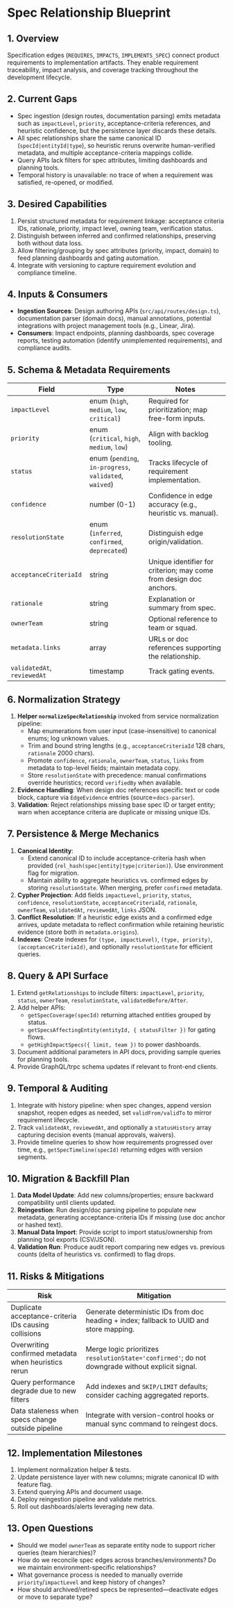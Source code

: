 # Spec Relationship Blueprint

## 1. Overview
Specification edges (`REQUIRES`, `IMPACTS`, `IMPLEMENTS_SPEC`) connect product requirements to implementation artifacts. They enable requirement traceability, impact analysis, and coverage tracking throughout the development lifecycle.

## 2. Current Gaps
- Spec ingestion (design routes, documentation parsing) emits metadata such as `impactLevel`, `priority`, acceptance-criteria references, and heuristic confidence, but the persistence layer discards these details.
- All spec relationships share the same canonical ID (`specId|entityId|type`), so heuristic reruns overwrite human-verified metadata, and multiple acceptance-criteria mappings collide.
- Query APIs lack filters for spec attributes, limiting dashboards and planning tools.
- Temporal history is unavailable: no trace of when a requirement was satisfied, re-opened, or modified.

## 3. Desired Capabilities
1. Persist structured metadata for requirement linkage: acceptance criteria IDs, rationale, priority, impact level, owning team, verification status.
2. Distinguish between inferred and confirmed relationships, preserving both without data loss.
3. Allow filtering/grouping by spec attributes (priority, impact, domain) to feed planning dashboards and gating automation.
4. Integrate with versioning to capture requirement evolution and compliance timeline.

## 4. Inputs & Consumers
- **Ingestion Sources**: Design authoring APIs (`src/api/routes/design.ts`), documentation parser (domain docs), manual annotations, potential integrations with project management tools (e.g., Linear, Jira).
- **Consumers**: Impact endpoints, planning dashboards, spec coverage reports, testing automation (identify unimplemented requirements), and compliance audits.

## 5. Schema & Metadata Requirements
| Field | Type | Notes |
| --- | --- | --- |
| `impactLevel` | enum (`high`, `medium`, `low`, `critical`) | Required for prioritization; map free-form inputs.
| `priority` | enum (`critical`, `high`, `medium`, `low`) | Align with backlog tooling.
| `status` | enum (`pending`, `in-progress`, `validated`, `waived`) | Tracks lifecycle of requirement implementation.
| `confidence` | number (0-1) | Confidence in edge accuracy (e.g., heuristic vs. manual).
| `resolutionState` | enum (`inferred`, `confirmed`, `deprecated`) | Distinguish edge origin/validation.
| `acceptanceCriteriaId` | string | Unique identifier for criterion; may come from design doc anchors.
| `rationale` | string | Explanation or summary from spec.
| `ownerTeam` | string | Optional reference to team or squad.
| `metadata.links` | array | URLs or doc references supporting the relationship.
| `validatedAt`, `reviewedAt` | timestamp | Track gating events.

## 6. Normalization Strategy
1. **Helper `normalizeSpecRelationship`** invoked from service normalization pipeline:
   - Map enumerations from user input (case-insensitive) to canonical enums; log unknown values.
   - Trim and bound string lengths (e.g., `acceptanceCriteriaId` 128 chars, `rationale` 2000 chars).
   - Promote `confidence`, `rationale`, `ownerTeam`, `status`, `links` from metadata to top-level fields; maintain metadata copy.
   - Store `resolutionState` with precedence: manual confirmations override heuristics; record `verifiedBy` when available.
2. **Evidence Handling**: When design doc references specific text or code block, capture via `EdgeEvidence` entries (source=`docs-parser`).
3. **Validation**: Reject relationships missing base spec ID or target entity; warn when acceptance criteria are duplicate or missing unique IDs.

## 7. Persistence & Merge Mechanics
1. **Canonical Identity**:
   - Extend canonical ID to include acceptance-criteria hash when provided (`rel_hash(spec|entity|type|criterion)`). Use environment flag for migration.
   - Maintain ability to aggregate heuristics vs. confirmed edges by storing `resolutionState`. When merging, prefer `confirmed` metadata.
2. **Cypher Projection**: Add fields `impactLevel`, `priority`, `status`, `confidence`, `resolutionState`, `acceptanceCriteriaId`, `rationale`, `ownerTeam`, `validatedAt`, `reviewedAt`, `links` JSON.
3. **Conflict Resolution**: If a heuristic edge exists and a confirmed edge arrives, update metadata to reflect confirmation while retaining heuristic evidence (store both in `metadata.origins`).
4. **Indexes**: Create indexes for `(type, impactLevel)`, `(type, priority)`, `(acceptanceCriteriaId)`, and optionally `resolutionState` for efficient queries.

## 8. Query & API Surface
1. Extend `getRelationships` to include filters: `impactLevel`, `priority`, `status`, `ownerTeam`, `resolutionState`, `validatedBefore/After`.
2. Add helper APIs:
   - `getSpecCoverage(specId)` returning attached entities grouped by status.
   - `getSpecsAffectingEntity(entityId, { statusFilter })` for gating flows.
   - `getHighImpactSpecs({ limit, team })` to power dashboards.
3. Document additional parameters in API docs, providing sample queries for planning tools.
4. Provide GraphQL/trpc schema updates if relevant to front-end clients.

## 9. Temporal & Auditing
1. Integrate with history pipeline: when spec changes, append version snapshot, reopen edges as needed, set `validFrom/validTo` to mirror requirement lifecycle.
2. Track `validatedAt`, `reviewedAt`, and optionally a `statusHistory` array capturing decision events (manual approvals, waivers).
3. Provide timeline queries to show how requirements progressed over time, e.g., `getSpecTimeline(specId)` returning edges with version segments.

## 10. Migration & Backfill Plan
1. **Data Model Update**: Add new columns/properties; ensure backward compatibility until clients updated.
2. **Reingestion**: Run design/doc parsing pipeline to populate new metadata, generating acceptance-criteria IDs if missing (use doc anchor or hashed text).
3. **Manual Data Import**: Provide script to import status/ownership from planning tool exports (CSV/JSON).
4. **Validation Run**: Produce audit report comparing new edges vs. previous counts (delta of heuristics vs. confirmed) to flag drops.

## 11. Risks & Mitigations
| Risk | Mitigation |
| --- | --- |
| Duplicate acceptance-criteria IDs causing collisions | Generate deterministic IDs from doc heading + index; fallback to UUID and store mapping. |
| Overwriting confirmed metadata when heuristics rerun | Merge logic prioritizes `resolutionState='confirmed'`; do not downgrade without explicit signal. |
| Query performance degrade due to new filters | Add indexes and `SKIP/LIMIT` defaults; consider caching aggregated reports. |
| Data staleness when specs change outside pipeline | Integrate with version-control hooks or manual sync command to reingest docs. |

## 12. Implementation Milestones
1. Implement normalization helper & tests.
2. Update persistence layer with new columns; migrate canonical ID with feature flag.
3. Extend querying APIs and document usage.
4. Deploy reingestion pipeline and validate metrics.
5. Roll out dashboards/alerts leveraging new data.

## 13. Open Questions
- Should we model `ownerTeam` as separate entity node to support richer queries (team hierarchies)?
- How do we reconcile spec edges across branches/environments? Do we maintain environment-specific relationships?
- What governance process is needed to manually override `priority`/`impactLevel` and keep history of changes?
- How should archived/retired specs be represented—deactivate edges or move to separate type?
